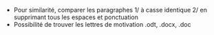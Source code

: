 * Pour similarité, comparer les paragraphes 1/ à casse identique 2/ en supprimant tous les espaces et ponctuation
* Possibilité de trouver les lettres de motivation .odt, .docx, .doc

